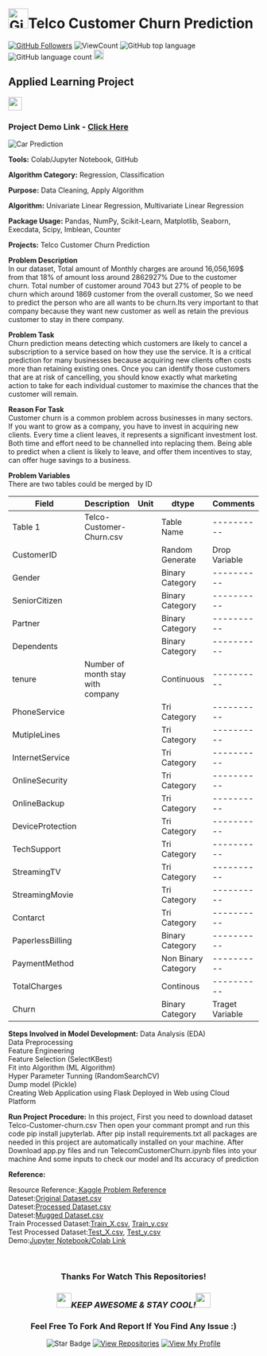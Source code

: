 # <a href="https://github.com/bdfd"><img height=40 src="https://cdn.jsdelivr.net/gh/bdfd/Personal_Image_Repo/4.Stamp/BDFD_Stamp.png" alt="GitHub Followers" /></a>Telco Customer Churn Prediction

<a href="https://github.com/bdfd"><img src="https://img.shields.io/github/followers/bdfd?label=Follow%20Me&logo=github" alt="GitHub Followers" /></a>
![ViewCount](https://views.whatilearened.today/views/github/bdfd/Section6.Project02-Tele_Customer_Churning_Prediction.svg?cache=remove)
![GitHub top language](https://img.shields.io/github/languages/top/bdfd/Section6.Project02-Tele_Customer_Churning_Prediction?style=flat)
![GitHub language count](https://img.shields.io/github/languages/count/bdfd/Section6.Project02-Tele_Customer_Churning_Prediction?style=flat)
<img height=20 src="https://cdn.jsdelivr.net/gh/bdfd/Personal_Image_Repo/7.Color-Icon/Status/Finish.svg" alt="bdfd" />

## Applied Learning Project

<img height="27" src="https://img.shields.io/badge/Prediction using Supervised ML -Level  Intermediate-blue.svg?&style=for-the-badge&logo=TheSparksFoundation&logoColor=red" />

### Project Demo Link - [Click Here](https://zero602-tele-customer-churn.onrender.com)

![Car Prediction](https://cdn.jsdelivr.net/gh/bdfd/Section6.Project02-Telco_Customer_Churning_Prediction/predict/static/images/Customer_Churn.png)

**Tools:** Colab/Jupyter Notebook, GitHub

**Algorithm Category:** Regression, Classification

**Purpose:** Data Cleaning, Apply Algorithm

**Algorithm:** Univariate Linear Regression, Multivariate Linear Regression

**Package Usage:** Pandas, NumPy, Scikit-Learn, Matplotlib, Seaborn, Execdata, Scipy, Imblean, Counter

**Projects:** Telco Customer Churn Prediction

**Problem Description**  
In our dataset, Total amount of Monthly charges are around 16,056,169$ from that 18% of amount loss around 2862927% Due to the customer churn.
Total number of customer around 7043 but 27% of people to be churn which around 1869 customer from the overall customer,
So we need to predict the person who are all wants to be churn.Its very important to that company because they want new customer as well as retain the previous customer to stay in there company.

**Problem Task**  
Churn prediction means detecting which customers are likely to cancel a subscription to a service based on how they use the service. It is a critical prediction for many businesses because acquiring new clients often costs more than retaining existing ones. Once you can identify those customers that are at risk of cancelling, you should know exactly what marketing action to take for each individual customer to maximise the chances that the customer will remain.

**Reason For Task**  
Customer churn is a common problem across businesses in many sectors. If you want to grow as a company, you have to invest in acquiring new clients. Every time a client leaves, it represents a significant investment lost. Both time and effort need to be channelled into replacing them. Being able to predict when a client is likely to leave, and offer them incentives to stay, can offer huge savings to a business.

**Problem Variables**  
There are two tables could be merged by ID

| Field            | Description                       | Unit | dtype               | Comments        |
| ---------------- | --------------------------------- | ---- | ------------------- | --------------- |
| Table 1          | Telco-Customer-Churn.csv          |      | Table Name          | ----------      |
| CustomerID       |                                   |      | Random Generate     | Drop Variable   |
| Gender           |                                   |      | Binary Category     | ----------      |
| SeniorCitizen    |                                   |      | Binary Category     | ----------      |
| Partner          |                                   |      | Binary Category     | ----------      |
| Dependents       |                                   |      | Binary Category     | ----------      |
| tenure           | Number of month stay with company |      | Continuous          | ----------      |
| PhoneService     |                                   |      | Tri Category        | ----------      |
| MutipleLines     |                                   |      | Tri Category        | ----------      |
| InternetService  |                                   |      | Tri Category        | ----------      |
| OnlineSecurity   |                                   |      | Tri Category        | ----------      |
| OnlineBackup     |                                   |      | Tri Category        | ----------      |
| DeviceProtection |                                   |      | Tri Category        | ----------      |
| TechSupport      |                                   |      | Tri Category        | ----------      |
| StreamingTV      |                                   |      | Tri Category        | ----------      |
| StreamingMovie   |                                   |      | Tri Category        | ----------      |
| Contarct         |                                   |      | Tri Category        | ----------      |
| PaperlessBilling |                                   |      | Binary Category     | ----------      |
| PaymentMethod    |                                   |      | Non Binary Category | ----------      |
| TotalCharges     |                                   |      | Continous           | ----------      |
| Churn            |                                   |      | Binary Category     | Traget Variable |

**Steps Involved in Model Development:**
Data Analysis (EDA)  
Data Preprocessing  
Feature Engineering  
Feature Selection (SelectKBest)  
Fit into Algorithm (ML Algorithm)  
Hyper Parameter Tunning (RandomSearchCV)  
Dump model (Pickle)  
Creating Web Application using Flask
Deployed in Web using Cloud Platform

**Run Project Procedure:**
In this project, First you need to download dataset Telco-Customer-churn.csv Then open your commant prompt and run this code pip install jupyterlab. After pip install requirements.txt all packages are needed in this project are automatically installed on your machine. After Download app.py files and run TelecomCustomerChurn.ipynb files into your machine And some inputs to check our model and Its accuracy of prediction

**Reference:**

<!-- Github Reference:<a href="https://github.com/satz2000/End-to-end-project---Customer-churn"><Resource Name-Github> Github Repository</a>   -->

Resource Reference:<a href="https://www.kaggle.com/datasets/blastchar/telco-customer-churn/"><Resource Name-Kaggle> Kaggle Problem Reference</a>  
Dateset:<a href="https://github.com/bdfd/Section6.Project02-Telco_Customer_Churning_Prediction/blob/main/1.0%20dataset/S602_Original_Dataset.csv">Original Dataset.csv</a>  
Dateset:<a href="https://github.com/bdfd/Section6.Project02-Telco_Customer_Churning_Prediction/blob/main/1.0%20dataset/S602_Preprocessed_Data.csv">Processed Dataset.csv</a>  
Dateset:<a href="https://github.com/bdfd/Section6.Project02-Telco_Customer_Churning_Prediction/blob/main/1.0%20dataset/S602_Munged_Data.csv">Mugged Dataset.csv</a>  
Train Processed Dataset:<a href="https://github.com/bdfd/Section6.Project02-Telco_Customer_Churning_Prediction/blob/main/1.0%20dataset/S602_X_train.csv">Train_X.csv</a>,
<a href="https://github.com/bdfd/Section6.Project02-Telco_Customer_Churning_Prediction/blob/main/1.0%20dataset/S602_y_train.csv">Train_y.csv</a>  
Test Processed Dataset:<a href="https://github.com/bdfd/Section6.Project02-Telco_Customer_Churning_Prediction/blob/main/1.0%20dataset/S602_X_test.csv">Test_X.csv</a>,
<a href="https://github.com/bdfd/Section6.Project02-Telco_Customer_Churning_Prediction/blob/main/1.0%20dataset/S602_y_test.csv">Test_y.csv</a>  
Demo:<a href="https://github.com/bdfd/Section6.Project02-Telco_Customer_Churning_Prediction/blob/main/2.0%20colab/0602-Preprocessed.ipynb">Jupyter Notebook/Colab Link</a>

<!-- Visualization:<a href="https://github.com/bdfd/Section6.Project04_Customer_Segmentation/blob/main/display%20demo/Clustering_Bivariate.png">Train Result</a>,<a href="https://github.com/bdfd/Portfolio_Project_10-Salary_Prediction/blob/main/display%20demo/test%20result.png">Test Result</a> -->
<br>

<div align="center">

### Thanks For Watch This Repositories!

### <img src="https://media.giphy.com/media/WUlplcMpOCEmTGBtBW/giphy.gif" width="30"><i>KEEP AWESOME & STAY COOL!</i><img src="https://media.giphy.com/media/WUlplcMpOCEmTGBtBW/giphy.gif" width="30">

### Feel Free To Fork And Report If You Find Any Issue :)

![Star Badge](https://img.shields.io/static/v1?label=%F0%9F%8C%9F&message=If%20Useful&style=style=flat&color=BC4E99)
[![View Repositories](https://img.shields.io/badge/View-My_Repositories-blue?logo=GitHub)](https://github.com/bdfd?tab=repositories)
[![View My Profile](https://img.shields.io/badge/View-My_Profile-green?logo=GitHub)](https://github.com/bdfd)

</div>
